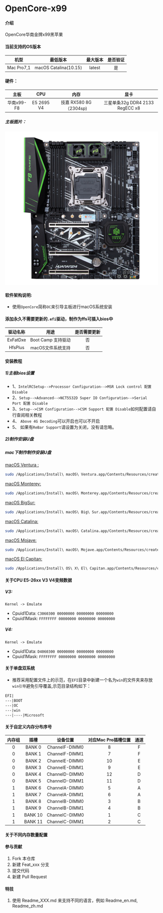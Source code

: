 # OpenCore-x99

#### 介绍
OpenCore华南金牌x99黑苹果
#### 当前支持的OS版本
| 机型 | 最低版本 | 最大版本 | 是否验证 |
| :---: | :---: | :---: | :---: |
| Mac Pro7,1 | macOS Catalina(10.15) | latest | 是 |

#### 硬件：
| 主板 | CPU | 内存 | 显卡 |
| :---: | :---: | :---: | :---: |
| 华南x99-F8 | E5 2695 V4 | 技嘉 RX580 8G （2304sp) | 三星单条32g DDR4 2133 RegECC x8 |

##### 主板图片：
![](./docs/1678384164320320621.png)

#### 软件架构说明:
- 使用`OpenCore`简称`OC`来引导主板进行macOS系统安装

#### 添加永久不需要更新的`.efi`驱动，制作为ffs可插入bios中
| 驱动名称 | 用途 | 是否需要更新 |
| :---: | :---: | :---: |
| ExFatDxe | Boot Camp 支持驱动 | 否 |
| HfsPlus | macOS文件系统支持 | 否 |

#### 安装教程
##### 1)主板bios设置
- 1、`IntelRCSetup-->Processor Configuration-->MSR Lock control 配置 Disable`
- 2、`Setup-->Advanced-->NCT5532D Super IO Configuration-->Serial Port 配置 Disable`
- 3、`Setup-->CSM Configuration-->CSM Support 配置 Disable`如何配置请自行查阅相关教程
- 4、 `Above 4G Decoding`可以开启也可以不开启
- 5、 如果有`ReBar Support`请设置为关闭，没有请忽略。

##### 2)制作安装U盘
##### mac下制作制作安装U盘

[macOS Ventura :](https://apps.apple.com/cn/app/macos-ventura/id1638787999?mt=12)
```bash
sudo /Applications/Install\ macOS\ Ventura.app/Contents/Resources/createinstallmedia --volume /Volumes/MyVolume
```
[macOS Monterey:](https://apps.apple.com/cn/app/macos-monterey/id1576738294?mt=12)
```bash
sudo /Applications/Install\ macOS\ Monterey.app/Contents/Resources/createinstallmedia --volume /Volumes/MyVolume
```
[macOS BigSur:](https://apps.apple.com/cn/app/macos-big-sur/id1526878132?mt=12)
```bash
sudo /Applications/Install\ macOS\ Big\ Sur.app/Contents/Resources/createinstallmedia --volume /Volumes/MyVolume
```
[macOS Catalina:](https://itunes.apple.com/cn/app/macos-catalina/id1466841314?ls=1&mt=12)
```bash
sudo /Applications/Install\ macOS\ Catalina.app/Contents/Resources/createinstallmedia --volume /Volumes/MyVolume
```
[macOS Mojave:](https://itunes.apple.com/cn/app/macos-mojave/id1398502828?ls=1&mt=12)
```bash
sudo /Applications/Install\ macOS\ Mojave.app/Contents/Resources/createinstallmedia --volume /Volumes/MyVolume
```
[macOS El Capitan:](http://updates-http.cdn-apple.com/2019/cert/061-41424-20191024-218af9ec-cf50-4516-9011-228c78eda3d2/InstallMacOSX.dmg)
```bash
sudo /Applications/Install\ OS\ X\ El\ Capitan.app/Contents/Resources/createinstallmedia --volume /Volumes/MyVolume --applicationpath /Applications/Install\ OS\ X\ El\ Capitan.app
```

#### 关于CPU E5-26xx V3 V4变频数据

##### V3: 
`Kernel -> Emulate`
- Cpuid1Data: `C3060300 00000000 00000000 00000000`
- Cpuid1Mask: `FFFFFFFF 00000000 00000000 00000000`
##### V4:
`Kernel -> Emulate`
- Cpuid1Data: `D4060300 00000000 00000000 00000000`
- Cpuid1Mask: `FFFFFFFF 00000000 00000000 00000000`
#### 关于单盘双系统
- 推荐采用配置文件上的示范，在`EFI`目录中新建一个名为`win`的文件夹来存放`win引导`避免引导覆盖,示范目录结构如下：
```
EFI|
---|BOOT
---|OC
---|win
---|----|Microsoft
```
#### 关于自定义内存分布序号
| 内存组 | 插槽 | 设备位置 | 对应Mac Pro插槽位置 | 通道 |
| :---: | :---: | :---: | :---: | :---: |
| 0 | BANK 0 | ChannelF-DIMM0 | 8 | F |
| 0 | BANK 1 | ChannelF-DIMM1 | 7 | F |
| 0 | BANK 2 | ChannelE-DIMM0 | 10 | E |
| 0 | BANK 3 | ChannelE-DIMM1 | 9 | E |
| 0 | BANK 4 | ChannelD-DIMM0 | 12 | D |
| 0 | BANK 5 | ChannelD-DIMM1 | 11 | D |
| 1 | BANK 6 | ChannelA-DIMM0 | 5 | A |
| 1 | BANK 7 | ChannelA-DIMM1 | 6 | A |
| 1 | BANK 8 | ChannelB-DIMM0 | 3 | B |
| 1 | BANK 9 | ChannelB-DIMM1 | 4 | B |
| 1 | BANK 10 | ChannelC-DIMM0 | 1 | C |
| 1 | BANK 11 | ChannelC-DIMM1 | 2 | C |

#### 关于不同内存数量配置
 
#### 参与贡献

1.  Fork 本仓库
2.  新建 Feat_xxx 分支
3.  提交代码
4.  新建 Pull Request


#### 特技

1.  使用 Readme\_XXX.md 来支持不同的语言，例如 Readme\_en.md, Readme\_zh.md


